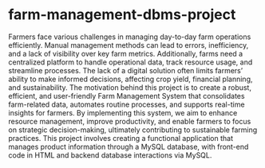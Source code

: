 # farm-management-dbms-project
Farmers face various challenges in managing day-to-day farm operations efficiently. Manual 
management methods can lead to errors, inefficiency, and a lack of visibility over key farm 
metrics. Additionally, farms need a centralized platform to handle operational data, track 
resource usage, and streamline processes. The lack of a digital solution often limits farmers’ 
ability to make informed decisions, affecting crop yield, financial planning, and 
sustainability. 
The motivation behind this project is to create a robust, efficient, and user-friendly Farm 
Management System that consolidates farm-related data, automates routine processes, and 
supports real-time insights for farmers. By implementing this system, we aim to enhance 
resource management, improve productivity, and enable farmers to focus on strategic 
decision-making, ultimately contributing to sustainable farming practices. 
This project involves creating a functional application that manages product information 
through a MySQL database, with front-end code in HTML and backend database interactions 
via MySQL.
